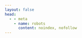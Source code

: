 ```yaml
---
layout: false
head:
  - - meta
    - name: robots
      content: noindex, nofollow
---
```

<script setup>
  import index from './index'
  if(typeof location !== 'undefined')location.href=`/${location.pathname.slice(1)}/${index.contents[location.pathname.slice(1)][0]}`
</script>